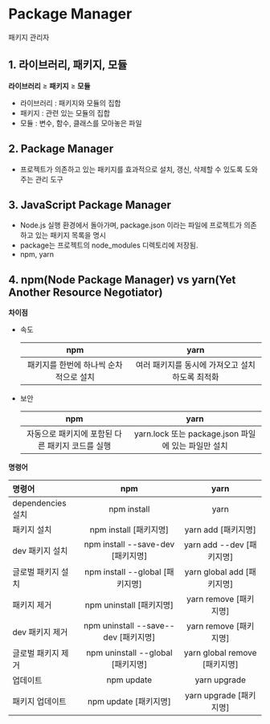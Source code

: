 # Package Manager

패키지 관리자

## 1. 라이브러리, 패키지, 모듈

**라이브러리** ≥ **패키지** ≥ **모듈**

- 라이브러리 : 패키지와 모듈의 집합
- 패키지 : 관련 있는 모듈의 집합
- 모듈 : 변수, 함수, 클래스를 모아놓은 파일

## 2. Package Manager

- 프로젝트가 의존하고 있는 패키지를 효과적으로 설치, 갱신, 삭제할 수 있도록 도와주는 관리 도구

## 3. JavaScript Package Manager

- Node.js 실행 환경에서 돌아가며, package.json 이라는 파일에 프로젝트가 의존하고 있는 패키지 목록을 명시
- package는 프로젝트의 node_modules 디렉토리에 저장됨.
- npm, yarn

## 4. npm(Node Package Manager) vs yarn(Yet Another Resource Negotiator)

**차이점**

- 속도

  |                  npm                   |                      yarn                       |
  | :------------------------------------: | :---------------------------------------------: |
  | 패키지를 한번에 하나씩 순차적으로 설치 | 여러 패키지를 동시에 가져오고 설치하도록 최적화 |

- 보안

  |                       npm                        |                        yarn                         |
  | :----------------------------------------------: | :-------------------------------------------------: |
  | 자동으로 패키지에 포함된 다른 패키지 코드를 실행 | yarn.lock 또는 package.json 파일에 있는 파일만 설치 |

**명령어**

| 명령어             |                 npm                  |             yarn              |
| :----------------- | :----------------------------------: | :---------------------------: |
| dependencies 설치  |             npm install              |             yarn              |
| 패키지 설치        |        npm install [패키지명]        |      yarn add [패키지명]      |
| dev 패키지 설치    |  npm install --save-dev [패키지명]   |   yarn add --dev [패키지명]   |
| 글로벌 패키지 설치 |   npm install --global [패키지명]    |  yarn global add [패키지명]   |
| 패키지 제거        |       npm uninstall [패키지명]       |    yarn remove [패키지명]     |
| dev 패키지 제거    | npm uninstall --save--dev [패키지명] |    yarn remove [패키지명]     |
| 글로벌 패키지 제거 |  npm uninstall --global [패키지명]   | yarn global remove [패키지명] |
| 업데이트           |              npm update              |         yarn upgrade          |
| 패키지 업데이트    |        npm update [패키지명]         |    yarn upgrade [패키지명]    |
